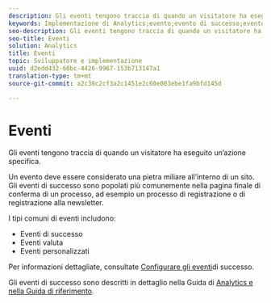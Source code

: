 ```yaml
---
description: Gli eventi tengono traccia di quando un visitatore ha eseguito un’azione specifica.
keywords: Implementazione di Analytics;evento;evento di successo;evento valuta;evento personalizzato
seo-description: Gli eventi tengono traccia di quando un visitatore ha eseguito un’azione specifica.
seo-title: Eventi
solution: Analytics
title: Eventi
topic: Sviluppatore e implementazione
uuid: d2edd432-60bc-4426-9967-153b713147a1
translation-type: tm+mt
source-git-commit: a2c38c2cf3a2c1451e2c60e003ebe1fa9bfd145d

---
```



# Eventi

Gli eventi tengono traccia di quando un visitatore ha eseguito un’azione specifica.

Un evento deve essere considerato una pietra miliare all’interno di un sito. Gli eventi di successo sono popolati più comunemente nella pagina finale di conferma di un processo, ad esempio un processo di registrazione o di registrazione alla newsletter.

I tipi comuni di eventi includono:

* Eventi di successo
* Eventi valuta
* Eventi personalizzati

Per informazioni dettagliate, consultate [Configurare gli eventi](/help/admin/admin/c-success-events/t-success-events.md)di successo.

Gli eventi di successo sono descritti in dettaglio nella Guida di [Analytics e nella Guida di riferimento](https://marketing.adobe.com/resources/help/en_US/reference/success_event.html).

